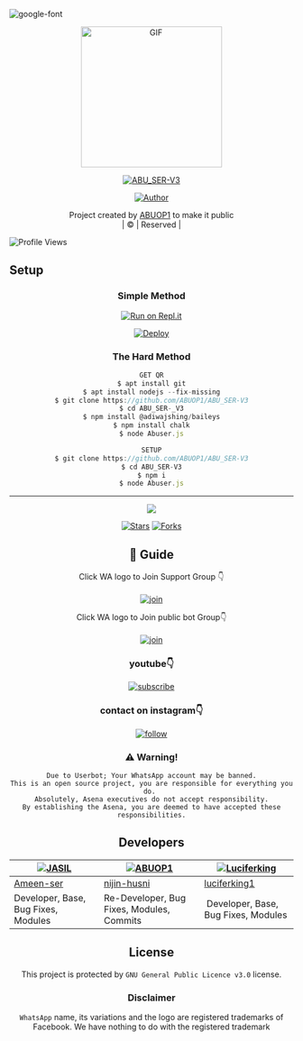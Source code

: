  <img src="https://www.linkpicture.com/q/20220107_193223_1.jpg" alt="google-font" border="0"></a>
<div align="center">
        <img src="https://i.ibb.co/TcDLWQg/IMG-20220106-WA0000.jpg" alt="GIF" width="250" height="250"/>
</p>

<a href="#"><img title="ABU_SER-V3" src="https://img.shields.io/badge/ABU_SER-V3-green?colorA=%23ff0000&colorB=%23017e40&style=for-the-badge"></a>
</p>
  <p align="center">
<a href="https://github.com/nijin-husni"><img title="Author" src="https://img.shields.io/badge/Author-/ABU_SER-V3?color=blue&style=for-the-badge&logo=whatsapp"></a>
</p>
</div>
<p align="center">
Project created by <a href="https://github.com/nijin-husni">ABUOP1</a> to make it public
    <br>
       | © |
        Reserved |
    <br> 
</p>

![Profile Views](https://hits.seeyoufarm.com/api/count/incr/badge.svg?url=https://github.com/nijin-husni/MAALUTTY_V3&title=ABU_SER_V3%20Views)

## Setup
<div align="center">

  ### Simple Method
 
[![Run on Repl.it](https://repl.it/badge/github/quiec/whatsAlfa)](https://replit.com/@Husniser/MAALUTTYV3-QR)
  

[![Deploy](https://www.herokucdn.com/deploy/button.svg)](https://heroku.com/deploy?template=https://github.com/ABUOP1/Abu-ser-ABU.DEPLOY) 
 
### The Hard Method
```js
GET QR
$ apt install git
$ apt install nodejs --fix-missing
$ git clone https://github.com/ABUOP1/ABU_SER-V3
$ cd ABU_SER-_V3
$ npm install @adiwajshing/baileys
$ npm install chalk
$ node Abuser.js
```
      
```js
SETUP
$ git clone https://github.com/ABUOP1/ABU_SER-V3
$ cd ABU_SER-V3
$ npm i
$ node Abuser.js
```

----

  <p align="center">
  <a href="https://github.com/ABUOP1/ABU_SER-V3">
    
<a href="https://github.com/farhan-dqz/followers">
<img src="https://img.shields.io/github/repo-size/farhan-dqz/Julie-Mwol?color=green&label=Repo%20total%20size&style=plastic">
<p align="center">
<a href="https://github.com/ABUOP1/followers"
<img title="Followers" src="https://img.shields.io/github/followers/nijin-husni?color=blue&style=flat-square"></a>
<a href="https://github.com/ABUOP1/ABU_SER-V3/stargazers/"><img title="Stars" src="https://img.shields.io/github/stars/ABUOP1/ABU_SER-V3?color=blue&style=flat-trangle"></a>
<a href="https://github.com/ABUOP1/ABU_SER-V3/network/members"><img title="Forks" src="https://img.shields.io/github/forks/ABUOP1/ABU_SER-V3?color=blue&style=flat-trangle"></a>
</p>

## 📢 Guide
Click WA logo to Join Support Group 👇
    <br>
<br>
  [![join](https://github.com/Alien-alfa/PublicBot/blob/main/wlogo.svg.png)](https://chat.whatsapp.com/FO3JyZPm1ma3vHyEQjaToY)
  <div align="center">


Click WA logo to Join public bot Group👇
    <br>
<br>
  [![join](https://github.com/Alien-alfa/PublicBot/blob/main/wlogo.svg.png)](https://chat.whatsapp.com/BUt420LTGKBHNHALHKV9jJ)
  <div align="center">

  </div>

### youtube👇

[![subscribe](https://i.ibb.co/mqttCVQ/images-1-1.png)](https://youtube.com/channel/UCllom1TvXieyxcGaanSpMvA)


### contact on instagram👇

[![follow](https://i.ibb.co/zHdm4Hj/images-5-2.jpg)](https://www.instagram.com/_husni_ser_/)


### ⚠️ Warning! 
```
Due to Userbot; Your WhatsApp account may be banned.
This is an open source project, you are responsible for everything you do. 
Absolutely, Asena executives do not accept responsibility.
By establishing the Asena, you are deemed to have accepted these responsibilities.
```

## Developers
  <div align="center">
    
  [![JASIL](https://github.com/ABUOP1.png?size=100)](https://github.com/ABUOP1) | [![ABUOP1](https://github.com/ABUOP1.png?size=100)](https://github.com/AI-VIKI) | [![Luciferking](https://github.com/luciferking1.png?size=100)](https://github.com/luciferking1) 
----|----|----
[Ameen-ser](https://github.com/Ameen-ser) | [nijin-husni](https://github.com/nijin-husni) | [luciferking1](https://github.com/luciferking1) 
Developer, Base, Bug Fixes, Modules| Re-Developer, Bug Fixes, Modules, Commits |  Developer, Base, Bug Fixes, Modules
  </div>
    
    


## License
This project is protected by `GNU General Public Licence v3.0` license.

### Disclaimer
`WhatsApp` name, its variations and the logo are registered trademarks of Facebook. We have nothing to do with the registered trademark
